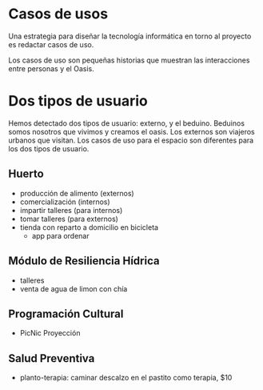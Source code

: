 
# Casos de usos 

Una estrategia para diseñar la tecnología informática en torno al proyecto es redactar casos de uso.

Los casos de uso son pequeñas historias que muestran las interacciones entre personas y el Oasis.

# Dos tipos de usuario

Hemos detectado dos tipos de usuario: externo, y el beduino. Beduinos somos nosotros que vivimos y creamos el oasis. Los externos son viajeros urbanos que visitan. Los casos de uso para el espacio son diferentes para los dos tipos de usuario.

## Huerto

 - producción de alimento (externos)
 - comercialización (internos)
 - impartir talleres (para internos)
 - tomar talleres (para externos)
 - tienda con reparto a domicilio en bicicleta
   - app para ordenar
 
## Módulo de Resiliencia Hídrica
 - talleres
 - venta de agua de limon con chía

## Programación Cultural
 - PicNic Proyección
 
## Salud Preventiva
 - planto-terapia: caminar descalzo en el pastito como terapia, $10
